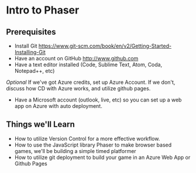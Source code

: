 Intro to Phaser
====================

Prerequisites
------------

  - Install Git https://www.git-scm.com/book/en/v2/Getting-Started-Installing-Git
  - Have an account on GitHub http://www.github.com
  - Have a text editor installed (Code, Sublime Text, Atom, Coda, Notepad++, etc)
  
*Optional*
If we've got Azure credits, set up Azure Account. If we don't, discuss how CD with Azure works, and utilize github pages.
  - Have a Microsoft account (outlook, live, etc) so you can set up a web app on Azure with auto deployment.


Things we'll Learn
-------

 - How to utilize Version Control for a more effective workflow.
 - How to use the JavaScript library Phaser to make browser based games, we'll be building a simple timed platformer
 - How to utilize git deployment to build your game in an Azure Web App or Github Pages



